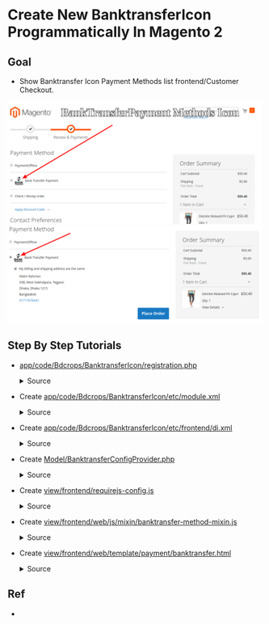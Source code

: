 #  Create New BanktransferIcon Programmatically In Magento 2


## Goal
- Show  Banktransfer Icon Payment Methods list frontend/Customer  Checkout.

![](docs/bankTransferIcon.png)
![](docs/bankTransferIcon02.png)


## Step By Step Tutorials

- [app/code/Bdcrops/BanktransferIcon/registration.php](registration.php)

    <details><summary>Source</summary>

      ```
      <?php
          \Magento\Framework\Component\ComponentRegistrar::register(
              \Magento\Framework\Component\ComponentRegistrar::MODULE,
              'Bdcrops_BanktransferIcon',
              __DIR__
          );
      ```
    </details>


- Create [app/code/Bdcrops/BanktransferIcon/etc/module.xml](etc/module.xml)

  <details><summary>Source</summary>

      ```
      <?xml version="1.0"?>
      <config xmlns:xsi="http://www.w3.org/2001/XMLSchema-instance" xsi:noNamespaceSchemaLocation="urn:magento:framework:Module/etc/module.xsd">
      <module name="Bdcrops_BanktransferIcon" setup_version="1.0.0"/>
      </config>

      ```
  </details>

- Create  [app/code/Bdcrops/BanktransferIcon/etc/frontend/di.xml](etc/frontend/di.xml)

  <details><summary>Source</summary>

      ```
      <?xml version="1.0"?>
      <config xmlns:xsi="http://www.w3.org/2001/XMLSchema-instance"
              xsi:noNamespaceSchemaLocation="urn:magento:framework:ObjectManager/etc/config.xsd">
          <type name="Magento\Checkout\Model\CompositeConfigProvider">
              <arguments>
                  <argument name="configProviders" xsi:type="array">
                      <item name="add_logo_in_bank_transfer_payment_config_provider" xsi:type="object">Bdcrops\BanktransferIcon\Model\BanktransferConfigProvider</item>
                  </argument>
              </arguments>
          </type>
      </config>
      ```
  </details>
- Create  [Model/BanktransferConfigProvider.php](Model/BanktransferConfigProvider.php)

  <details><summary>Source</summary>

      ```
      <?php
      declare(strict_types=1);

      namespace Bdcrops\BanktransferIcon\Model;

      use Magento\Checkout\Model\ConfigProviderInterface;
      use Magento\Framework\View\Asset\Repository;

      class BanktransferConfigProvider implements ConfigProviderInterface
      {
          /**
           * @var Repository
           */
          private $assetRepository;

          /**
           * BanktransferConfigProvider constructor.
           *
           * @param Repository $assetRepository
           */
          public function __construct(
              Repository $assetRepository
          ) {
              $this->assetRepository = $assetRepository;
          }

          /**
           * {@inheritdoc}
           */
          public function getConfig()
          {
              $banktransferLogoUrl = $this->assetRepository->getUrlWithParams('Bdcrops_BanktransferIcon::images/banktransfer.png', []);
              return [
                  'payment' => [
                      'banktransfer' => [
                          'banktransferLogoUrl' => $banktransferLogoUrl
                      ]
                  ]
              ];
          }
      }

      ```
  </details>
- Create [view/frontend/requirejs-config.js](view/frontend/requirejs-config.js)

  <details><summary>Source</summary>

      ```
       var config = {
          config: {
              mixins: {
                  'Magento_OfflinePayments/js/view/payment/method-renderer/banktransfer-method': {
                      'Bdcrops_BanktransferIcon/js/mixin/banktransfer-method-mixin': true
                  }
              }
          }
      };

      ```
  </details>
- Create  [view/frontend/web/js/mixin/banktransfer-method-mixin.js](view/frontend/web/js/mixin/banktransfer-method-mixin.js)

  <details><summary>Source</summary>

      ```
      define([
          'jquery',
          'ko'
      ], function ($, ko) {
          'use strict';

          return function (banktransferMethod) {
              return banktransferMethod.extend({
                  defaults: {
                      template: 'Bdcrops_BanktransferIcon/payment/banktransfer'
                  },
                  getLogoUrl: function () {
                      return window.checkoutConfig.payment.banktransfer.banktransferLogoUrl;
                  }
              });
          };
      });

      ```
  </details>

- Create  [view/frontend/web/template/payment/banktransfer.html](view/frontend/web/template/payment/banktransfer.html)

  <details><summary>Source</summary>

      ```

      <div class="payment-method" data-bind="css: {'_active': (getCode() == isChecked())}">
          <div class="payment-method-title field choice">
              <img data-bind="attr: {src: getLogoUrl(), height: '39', width: '163'}" class="payment-icon" />
              <input type="radio"
                     name="payment[method]"
                     class="radio"
                     data-bind="attr: {'id': getCode()}, value: getCode(), checked: isChecked, click: selectPaymentMethod, visible: isRadioButtonVisible()" />
              <label data-bind="attr: {'for': getCode()}" class="label"><span data-bind="text: getTitle()"></span></label>
          </div>

          <div class="payment-method-content">
              <!-- ko foreach: getRegion('messages') -->
              <!-- ko template: getTemplate() --><!-- /ko -->
              <!--/ko-->
              <div class="payment-method-billing-address">
                  <!-- ko foreach: $parent.getRegion(getBillingAddressFormName()) -->
                  <!-- ko template: getTemplate() --><!-- /ko -->
                  <!--/ko-->
              </div>
              <p data-bind="html: getInstructions()"></p>
              <div class="checkout-agreements-block">
                  <!-- ko foreach: $parent.getRegion('before-place-order') -->
                      <!-- ko template: getTemplate() --><!-- /ko -->
                  <!--/ko-->
              </div>
              <div class="actions-toolbar">
                  <div class="primary">
                      <button class="action primary checkout"
                              type="submit"
                              data-bind="
                              click: placeOrder,
                              attr: {'title': $t('Place Order')},
                              enable: (getCode() == isChecked()),
                              css: {disabled: !isPlaceOrderActionAllowed()}
                              "
                              disabled>
                          <span data-bind="i18n: 'Place Order'"></span>
                      </button>
                  </div>
              </div>
          </div>
      </div>

      ```
  </details>

## Ref
- [](https://magento.stackexchange.com/questions/297904/how-can-add-credit-card-visa-etc-icon-checkout-magento-2/298028#298028)
